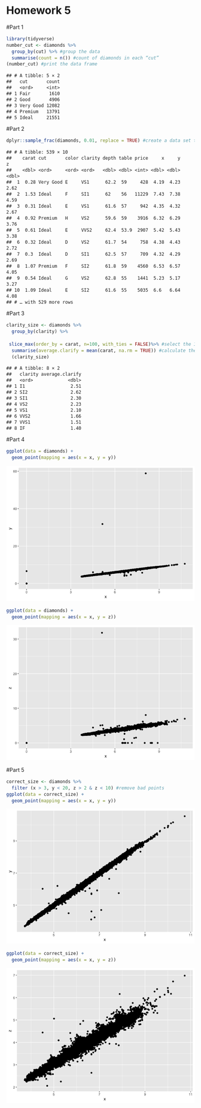 Homework 5
================

\#Part 1

``` r
library(tidyverse)
number_cut <- diamonds %>%
  group_by(cut) %>% #group the data
  summarise(count = n()) #count of diamonds in each “cut” 
(number_cut) #print the data frame
```

    ## # A tibble: 5 × 2
    ##   cut       count
    ##   <ord>     <int>
    ## 1 Fair       1610
    ## 2 Good       4906
    ## 3 Very Good 12082
    ## 4 Premium   13791
    ## 5 Ideal     21551

\#Part 2

``` r
dplyr::sample_frac(diamonds, 0.01, replace = TRUE) #create a data set that contains 1% of the rows
```

    ## # A tibble: 539 × 10
    ##    carat cut       color clarity depth table price     x     y     z
    ##    <dbl> <ord>     <ord> <ord>   <dbl> <dbl> <int> <dbl> <dbl> <dbl>
    ##  1  0.28 Very Good E     VS1      62.2  59     428  4.19  4.23  2.62
    ##  2  1.53 Ideal     F     SI1      62    56   11229  7.43  7.38  4.59
    ##  3  0.31 Ideal     E     VS1      61.6  57     942  4.35  4.32  2.67
    ##  4  0.92 Premium   H     VS2      59.6  59    3916  6.32  6.29  3.76
    ##  5  0.61 Ideal     E     VVS2     62.4  53.9  2907  5.42  5.43  3.38
    ##  6  0.32 Ideal     D     VS2      61.7  54     758  4.38  4.43  2.72
    ##  7  0.3  Ideal     D     SI1      62.5  57     709  4.32  4.29  2.69
    ##  8  1.07 Premium   F     SI2      61.8  59    4560  6.53  6.57  4.05
    ##  9  0.54 Ideal     G     VS2      62.8  55    1441  5.23  5.17  3.27
    ## 10  1.09 Ideal     E     SI2      61.6  55    5035  6.6   6.64  4.08
    ## # … with 529 more rows

\#Part 3

``` r
clarity_size <- diamonds %>%
  group_by(clarity) %>%
  
 slice_max(order_by = carat, n=100, with_ties = FALSE)%>% #select the 100 largest diamonds in each clarity category
  summarise(average.clarify = mean(carat, na.rm = TRUE)) #calculate the average size
  (clarity_size)
```

    ## # A tibble: 8 × 2
    ##   clarity average.clarify
    ##   <ord>             <dbl>
    ## 1 I1                 2.51
    ## 2 SI2                2.62
    ## 3 SI1                2.30
    ## 4 VS2                2.23
    ## 5 VS1                2.10
    ## 6 VVS2               1.66
    ## 7 VVS1               1.51
    ## 8 IF                 1.40

\#Part 4

``` r
ggplot(data = diamonds) + 
  geom_point(mapping = aes(x = x, y = y))
```

![](hw_5_files/figure-gfm/unnamed-chunk-4-1.png)<!-- -->

``` r
ggplot(data = diamonds) + 
  geom_point(mapping = aes(x = x, y = z))
```

![](hw_5_files/figure-gfm/unnamed-chunk-4-2.png)<!-- -->

\#Part 5

``` r
correct_size <- diamonds %>%
  filter (x > 3, y < 20, z > 2 & z < 10) #remove bad points
ggplot(data = correct_size) + 
  geom_point(mapping = aes(x = x, y = y))
```

![](hw_5_files/figure-gfm/unnamed-chunk-5-1.png)<!-- -->

``` r
ggplot(data = correct_size) + 
  geom_point(mapping = aes(x = x, y = z))
```

![](hw_5_files/figure-gfm/unnamed-chunk-5-2.png)<!-- -->
